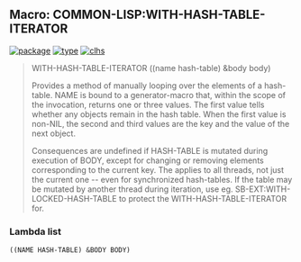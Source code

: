 ## Macro: COMMON-LISP:WITH-HASH-TABLE-ITERATOR
[![package](https://img.shields.io/badge/Package-COMMON--LISP-5f9ea0.svg?style=social&colorA=999999)](../) [![type](https://img.shields.io/badge/Type-Macro-5f9ea0.svg?style=social&colorA=999999)](../#macro) [![clhs](https://img.shields.io/badge/CLHS-WITH--HASH--TABLE--ITERATOR-5f9ea0.svg?style=social&colorA=999999)](http://www.lispworks.com/documentation/HyperSpec/Body/m_w_hash.htm) 

> WITH-HASH-TABLE-ITERATOR ((name hash-table) &body body)
> 
> Provides a method of manually looping over the elements of a hash-table. NAME
> is bound to a generator-macro that, within the scope of the invocation,
> returns one or three values. The first value tells whether any objects remain
> in the hash table. When the first value is non-NIL, the second and third
> values are the key and the value of the next object.
> 
> Consequences are undefined if HASH-TABLE is mutated during execution of BODY,
> except for changing or removing elements corresponding to the current key. The
> applies to all threads, not just the current one -- even for synchronized
> hash-tables. If the table may be mutated by another thread during iteration,
> use eg. SB-EXT:WITH-LOCKED-HASH-TABLE to protect the WITH-HASH-TABLE-ITERATOR
> for.

### Lambda list
```
((NAME HASH-TABLE) &BODY BODY)
```
